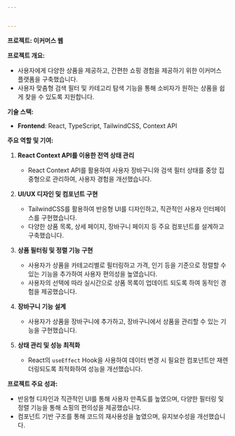 ```yaml
---


---
```


<p><strong>프로젝트: 이커머스 웹</strong></p>
<p><strong>프로젝트 개요:</strong></p>
<ul>
<li>사용자에게 다양한 상품을 제공하고, 간편한 쇼핑 경험을 제공하기 위한 이커머스 플랫폼을 구축했습니다.</li>
<li>사용자 맞춤형 검색 필터 및 카테고리 탐색 기능을 통해 소비자가 원하는 상품을 쉽게 찾을 수 있도록 지원합니다.</li>
</ul>
<p><strong>기술 스택:</strong></p>
<ul>
<li><strong>Frontend</strong>: React, TypeScript, TailwindCSS, Context API</li>
</ul>
<p><strong>주요 역할 및 기여:</strong></p>
<ol>
<li>
<p><strong>React Context API를 이용한 전역 상태 관리</strong></p>
<ul>
<li>React Context API를 활용하여 사용자 장바구니와 검색 필터 상태를 중앙 집중형으로 관리하여, 사용자 경험을 개선했습니다.</li>
</ul>
</li>
<li>
<p><strong>UI/UX 디자인 및 컴포넌트 구현</strong></p>
<ul>
<li>TailwindCSS를 활용하여 반응형 UI를 디자인하고, 직관적인 사용자 인터페이스를 구현했습니다.</li>
<li>다양한 상품 목록, 상세 페이지, 장바구니 페이지 등 주요 컴포넌트를 설계하고 구축했습니다.</li>
</ul>
</li>
<li>
<p><strong>상품 필터링 및 정렬 기능 구현</strong></p>
<ul>
<li>사용자가 상품을 카테고리별로 필터링하고 가격, 인기 등을 기준으로 정렬할 수 있는 기능을 추가하여 사용자 편의성을 높였습니다.</li>
<li>사용자의 선택에 따라 실시간으로 상품 목록이 업데이트 되도록 하여 동적인 경험을 제공했습니다.</li>
</ul>
</li>
<li>
<p><strong>장바구니 기능 설계</strong></p>
<ul>
<li>사용자가 상품을 장바구니에 추가하고, 장바구니에서 상품을 관리할 수 있는 기능을 구현했습니다.</li>
</ul>
</li>
<li>
<p><strong>상태 관리 및 성능 최적화</strong></p>
<ul>
<li>React의  <code>useEffect</code>  Hook을 사용하여 데이터 변경 시 필요한 컴포넌트만 재렌더링되도록 최적화하여 성능을 개선했습니다.</li>
</ul>
</li>
</ol>
<p><strong>프로젝트 주요 성과:</strong></p>
<ul>
<li>반응형 디자인과 직관적인 UI를 통해 사용자 만족도를 높였으며, 다양한 필터링 및 정렬 기능을 통해 쇼핑의 편의성을 제공했습니다.</li>
<li>컴포넌트 기반 구조를 통해 코드의 재사용성을 높였으며, 유지보수성을 개선했습니다.</li>
</ul>


